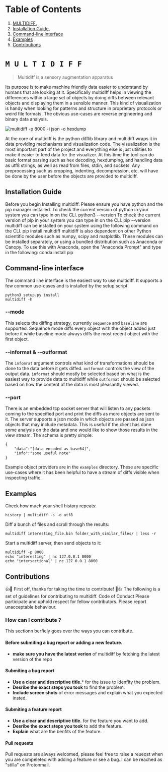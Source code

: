 # Table of Contents
1. [ MULTIDIFF. ](#desc)
2. [ Installation Guide. ](#instal)
3. [Command-line interface](#CLI)
4. [Examples](#Exam)
5. [Contributions](#Contri)

<a name="desc"></a>
`M U L T I D I F F`
===================

> Multidiff is a sensory augmentation apparatus

Its purpose is to make machine friendly data easier to understand by humans that are looking at it.
Specifically multidiff helps in viewing the differences within a large set of objects by doing diffs between relevant objects and displaying them in a sensible manner.
This kind of visualization is handy when looking for patterns and structure in proprietary protocols or weird file formats.
The obvious use-cases are reverse engineering and binary data analysis.

![multidiff -p 8000 -i json -o hexdump](./hexdump_stream_mode.png)

At the core of multidiff is the python difflib library and multidiff wraps it in data providing mechanisms and visualization code.
The visualization is the most important part of the project and everything else is just utilities to make it easier to feed data for the visualizer.
At this time the tool can do basic format parsing such as hex decoding, hexdumping, and handling data as utf8 strings, as well as read from files, stdin, and sockets.
Any preprocessing such as cropping, indenting, decompression, etc. will have be done by the user before the objects are provided to multidiff.

<a name="instal"></a>
Installation Guide
----------------------
Before you begin Installing multidiff. Please ensure you have python and the pip manager installed.
To check the current version of python in your system you can type in on the CLI.
	python3 --version
To check the current version of pip in your system you can type in on the CLI.
	pip --version
multidiff can be installed on your system using the following command on the CLI.
	pip install multidiff
multidiff is also dependent on other Python scientific modules such as numpy, scipy and matplotlib. 
These modules can be installed separately, or using a bundled distribution such as Anaconda or Canopy.
To use this with Anaconda, open the "Anaconda Prompt" and type in the following:
	conda install pip

<a name="CLI"></a>
Command-line interface
----------------------
The command line interface is the easiest way to use multidiff. It supports a few common use-cases and is installed by the setup script.

	python3 setup.py install
	multidiff -h

### --mode
This selects the diffing strategy, currently `sequence` and `baseline` are supported.
Sequence mode diffs every object with the object added just before it while baseline mode always diffs the most recent object with the first object.

### --informat & --outformat
The `infomrat` argument controls what kind of transformations should be done to the data before it gets diffed. `outformat` controls the view of the output data.
`informat` should mostly be selected based on what is the easiest way to provide data to multidiff while `outformat` should be selected based on how the content of the data is most pleasantly viewed.

### --port
There is an embedded tcp socket server that will listen to any packets coming to the specified port and print the diffs as more objects are sent to it.
The server supports a json mode in which objects are passed as json objects that may include metadata. This is useful if the client has done some analysis on the data and one would like to show those results in the view stream. The schema is pretty simple:

	{
		"data":"[data encoded as base64]",
		"info":"some useful note"
	}

Example object providers are in the `examples` directory.
These are specific use-cases where it has been helpful to have a stream of diffs visible when inspecting traffic.

<a name="Exam"></a>
Examples
--------

Check how much your shell history repeats:

	history | multidiff -s -o utf8
	
Diff a bunch of files and scroll through the results:

	multidiff interesting_file.bin folder_with_similar_files/ | less -r

Start a multidiff server, then send objects to it:

	multidiff -p 8000
	echo "interesting" | nc 127.0.0.1 8000
	echo "intersectional" | nc 127.0.0.1 8000

<a name="Contri"></a>
Contributions
-------------
👍🎉 First off, thanks for taking the time to contribute! 🎉👍
The following is a set of guidelines for contributing to multidiff.
Code of Conduct
Please participate and uphold respect for fellow contributors. Please report unacceptable behaviour.
### How can I contribute ?
This sectionn berfiely goes over the ways you can contribute.
#### Before submiting a bug report or adding a new feature.
* **make sure you have the latest verion** of multidiff by fetching the latest version of the repo
#### Submiting a bug report
* **Use a clear and descriptive title.*** for the issue to idenfity the problem.
*  **Desribe the exact steps you took** to find the problem.
*  **Include screen shots** of error messages and explain what you expected insted.
#### Submiting a feature report
* **Use a clear and descriptive title.** for the feature you want to add.
* **Desribe the exact steps you took** to add the feature.
* **Explain** what are the benfits of the feature.
#### Pull requests 
Pull requests are always welcomed, please feel free to raise a reueqst when you are compeleted with adding a feature or see a bug. I can be reached as "stilla" on Protonmail.
